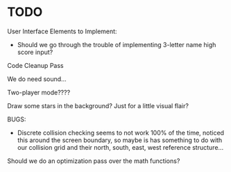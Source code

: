 TODO
=======================================================================================================

User Interface Elements to Implement:
* Should we go through the trouble of implementing 3-letter name high score input?

Code Cleanup Pass

We do need sound...

Two-player mode????

Draw some stars in the background? Just for a little visual flair?

BUGS:
* Discrete collision checking seems to not work 100% of the time, noticed this around the screen boundary, so maybe is has something to do with our collision grid and their north, south, east, west reference structure...

Should we do an optimization pass over the math functions?